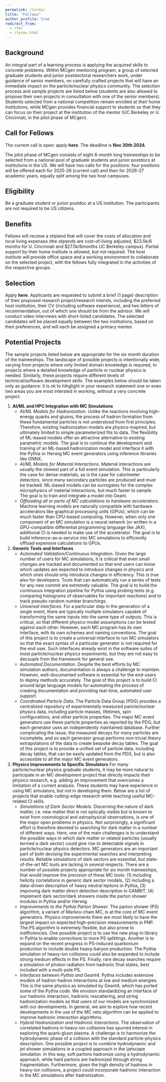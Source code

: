 ```yaml
---
permalink: /terms/
title: "Fellows"
author_profile: true
redirect_from: 
  - /tm/
  - /terms.html
---
```


## Background

An integral part of a learning process is applying the acquired skills to concrete problems. Within MCgen mentoring program, a group of selected graduate students and junior postdoctoral researchers work, under guidance of senior members, on carefully crafted projects that will have an immediate impact on the particle/nuclear physics community. The selection process and sample projects are listed below (students are also allowed to propose their own projects in consultation with one of the senior members).  Students selected from a national competition remain enrolled at their home institutions, while MCgen provides financial support to students so that they can focus on their project at the institution of the mentor (UC Berkeley or U. Cincinnati, in the pilot phase of MCgen).

## Call for Fellows

The current call is open: apply **here**. The deadline is **Nov 30th 2024.**

The pilot phase of MCgen consists of eight 6-month long traineeships to be selected from a national pool of graduate students and junior postdocs at institutions in the US. We will have two calls for the positions: four positions will be offered each for 2025-26 (current call) and then for 2026-27 academic years, equally split among the two host campuses. 

## Eligibility

Be a graduate student or junior postdoc at a US institution.  The participants are not required to be US citizens.

## Benefits

Fellows will recieve a stipiend that will cover the costs of allocation and local living expenses (the stipends are cost-of-living adjusted, $23.5k/6 months for U. Cincinnati and $27.5k/6months UC Berkeley campus).  Partial support by their home institute is allowed, but not required.  The host institute will provide office space and a working environment to collaborate on the selected project, with the fellows fully integrated in the activities of the respective groups.

## Selection

Apply **here**. Applicants are requested to submit a brief (1 page) description of their proposed research project/research intersts, including the preferred host institution, their CV (including software experience), and two letters of recommendation, out of which one should be from the advisor. We will conduct video interviews with short-listed candidates. The selected candidates will be placed equally between the two institutions, based on their preferences, and will each be assigned a primary mentor.

## Potential Projects

The sample projects listed below are appropriate for the six month duration of the traineeships. The landscape of possible projects is intentionally wide, varying from projects where only limited domain knowledge is required, to projects where a detailed knowledge of particle or nuclear physics is needed. Similarly, these projects require different levels of technical/software development skills. The examples below should be taken only as guidance: it is ok to hihglight in your research statement one or even two areas you are most intersted in working, without a very concrete project.

1. **AI/ML and HPC Integration with MC Simulations**
    - *AI/ML Models for Hadronization*. Unlike the reactions involving high-energy quarks and gluons, the process of hadron formation from these fundamental particles is not understood from first principles. Therefore, existing hadronization models are physics-inspired, but ultimately limited to simple parameterized fits to data. The flexibility of ML-based models offer an attractive alternative to existing parametric models. The goal is to continue the development and training of an ML-based hadronization model and interface it with the Pythia or Herwig MC event generators using inference libraries like ONNX.
    - *AI/ML Models for Material Interactions*. Material interactions are usually the slowest part of a full event simulation. This is particularly the case for dense materials, as is the case for calorimeter detectors, since many secondary particles are produced and must be tracked. ML-based models can be surrogates for the complex microphysics of material interactions, but much faster to sample. The goal is to train and integrate a model into Geant.
    - *Offloading all or parts of MC calculations to hardware accelerators*. Machine learning models are naturally compatible with hardware accelerators like graphical processing units (GPUs), which can be much faster than CPU-based computing. However, when only one component of an MC simulation is a neural network (or written in a GPU-compatible differential programming language like JAX), additional CI is needed to make use of the accelerator. The goal is to build inference-as-a-service into MC simulations to efficiently offload expensive calculations to GPUs.
2. **Generic Tools and Interfaces**
    - *Automated Validation/Continuous Integration*. Given the large number of users for MC simulations, it is critical that even small changes are tracked and documented so that end users can know which updates are expected to introduce changes in physics and which ones should only introduce changes in efficiency. This is true also for developers. Tools that can automatically run a series of tests for any new commit are extremely valuable. The goal is to build the continuous integration pipeline for Pythia using probing tests (e.g. comparing histograms of observables for important reactions) and to track pseudo-random number branchings.
    - *Universal Interfaces*.  For a particular step in the generation of a single event, there are typically multiple simulators capable of transforming the same inputs into the same type of outputs. This is critical, so that different physics model assumptions can be tested against each other. However, each MC program has its own interface, with its own schemes and naming conventions. The goal of this project is to create a universal interface to run MC simulators so that the exact syntax of a particular generator is not required for the end user. Such interfaces already exist in the software suites of most particle/nuclear physics experiments, but they are not easy to decouple from the framework for general use.
    - *Automated Documentation*. Despite the best efforts by MC simulation authors, documentation is always a challenge to maintain. However, well-documented software is essential for the end-users to deploy methods accurately. The goal of this project is to build CI around large language models for automating the process of creating documentation and providing real-time, automated user support.
    - *Coordinated Particle Data*. The Particle Data Group (PDG) provides a centralized repository of experimentally measured paricle/nuclear physics data, including particle masses, lifetimes, spin configurations, and other particle properties. The major MC event generators use these particle properties as reported by the PDG, but each generator uses an independently maintained database. Further complicating the issue, the measured decays for many particles are incomplete, and so each generator group performs non-trivial theory extrapolations of the data to create bespoke decay tables. The goal of this project is to provide a unified set of particle data, including decay tables, that can be easily updated from the PDG, but is also accessible to all the major MC event generators.
4. **Physics Improvements to Specific Simulators** For many particle/nuclear physics graduate students, it may be more natural to participate in an MC development project that directly impacts their physics research, e.g. adding an improvement that overcomes a limitation of a current analysis. These students may have experience in using MC simulators, but not in developing them. Below are a list of projects that enable cutting-edge research while teaching useful MC-related CI skills.
    - *Simulations of Dark Sector Models*. Discerning the nature of dark matter, i.e. new matter that is not optically visible but is known to exist from cosmological and astrophysical observations, is one of the major open problems in physics. Not surprisingly, a significant effort is therefore devoted to searching for dark matter in a number of different ways. Here, one of the main challenges is to understand the possible ways in which dark matter or related particles (usually termed a dark sector) could give rise to detectable signals in particle/nuclear physics detectors. MC generators are an important part of both devising the experimental searches and interpreting results. Reliable simulations of dark sectors are essential, but state-of-the-art MC tools are lacking in several respects. There are a number of possible projects appropriate for six month traineeships, that would improve the precision of these MC tools: (1) including helicity correlations in generic dark sector models, (2) including a data-driven description of heavy neutral leptons in Pythia, (3) improving dark matter direct detection description in GAMBIT, (4) implement dark sector/dark showers inside the parton shower modules in Pythia and/or Herwig.
    - *Improvements to the Pythia Parton Shower*. The parton shower (PS) algorithm, a variant of Markov-chain MC, is at the core of MC event generators. Physics improvements there are most likely to have the largest impact on expected high-precision measurements in PNP. The PS algorithm is extremely flexible, but also prone to inefficiencies. One possible project is to use the new plug-in library in Pythia to enable corrections to more PS splittings. Another is to expand on the recent progress in PS-induced quarkonium production to include double heavy-baryon production. The Pythia simulation of heavy-ion collisions could also be expanded to include strong medium effects in the PS. Finally, rare decay searches require a simulation of photon radiation from hadronic final states, best included with a multi-pole PS.
    - *Interfaces between Pythia and Geant4*. Pythia includes extensive models of hadron-hadron interactions at low and medium energies. This is the same physics as simulated by Geant4, which has ported some of the Pythia code. We envision standardizing an interface of our hadronic interaction, hadronic rescattering, and string hadronization models so that users of our models are synchronized with our developments. In general, we aim to explore how recent developments in the use of the MC veto algorithm can be applied to improve hadronic interaction algorithms.
    - *Hybrid Hadronization and Hadronic Interactions*. The observation of correlated hadrons in heavy-ion collisions has spurred interest in exploring the quark-gluon plasma. A challenge is to harmonize the hydrodynamic phase of a collision with the standard particle-physics description. One possible project is to combine hydrodynamic and jet shower simulations in a coupled approach in the \jetscape simulation. In this way, soft partons hadronize using a hydrodynamic approach, while hard partons are hadronized through string fragmentation. Furthermore, given the high density of hadrons in heavy-ion collisions, a project could incorporate hadronic interaction in the MC simulations after hadronization.

